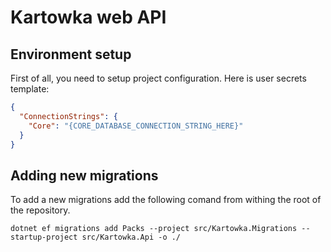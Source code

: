 ﻿# Kartowka web API

## Environment setup

First of all, you need to setup project configuration.
Here is user secrets template:
```json
{
  "ConnectionStrings": {
    "Core": "{CORE_DATABASE_CONNECTION_STRING_HERE}"
  }
}
```

## Adding new migrations

To add a new migrations add the following comand from withing the root of the repository.
```shell
dotnet ef migrations add Packs --project src/Kartowka.Migrations --startup-project src/Kartowka.Api -o ./
```
